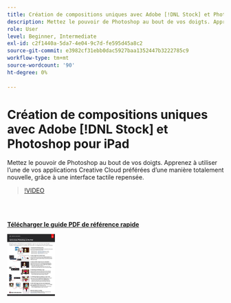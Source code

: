 ```yaml
---
title: Création de compositions uniques avec Adobe [!DNL Stock] et Photoshop pour iPad
description: Mettez le pouvoir de Photoshop au bout de vos doigts. Apprenez à utiliser l'une de vos applications de Creative Cloud préférées d'une nouvelle façon, grâce à une interface tactile repensée.
role: User
level: Beginner, Intermediate
exl-id: c2f1440a-5da7-4e04-9c7d-fe595d45a8c2
source-git-commit: e3982cf31ebb0dac5927baa1352447b3222785c9
workflow-type: tm+mt
source-wordcount: '90'
ht-degree: 0%

---
```


# Création de compositions uniques avec Adobe [!DNL Stock] et Photoshop pour iPad

Mettez le pouvoir de Photoshop au bout de vos doigts. Apprenez à utiliser l’une de vos applications Creative Cloud préférées d’une manière totalement nouvelle, grâce à une interface tactile repensée.

>[!VIDEO](https://video.tv.adobe.com/v/331004?hidetitle=true)

<br> 

[**Télécharger le guide PDF de référence rapide**](../quick-reference/GettoknowPhotoshopontheiPad.pdf)

[![Image de la première page du guide de référence rapide](assets/GettoknowPhotoshopontheiPadPage1.png)](../quick-reference/GettoknowPhotoshopontheiPad.pdf)
